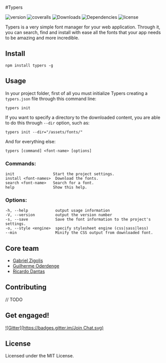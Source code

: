 #Typers

![version](http://img.shields.io/npm/v/typers.svg?style=flat)
![coveralls](http://img.shields.io/travis/typers/typers.svg?style=flat)
![Downloads](http://img.shields.io/npm/dm/typers.svg?style=flat)
![Dependencies](https://david-dm.org/typers/typers.svg?style=flat)
![license](http://img.shields.io/npm/l/typers.svg?style=flat)


Typers is a very simple font manager for your web application. Through it, you can search, find and install with ease all the fonts that your app needs to be amazing and more incredible.


## Install

    npm install typers -g

## Usage

In your project folder, first of all you must initialize Typers creating a `typers.json` file through this command line:

    typers init

If you want to specify a directory to the downloaded content, you are able
to do this through `--dir` option, such as:

    typers init --dir="/assets/fonts/"

And for everything else:

    typers [command] <font-name> [options]

### Commands:

    init                 Start the project settings.
    install <font-names>  Download the fonts.
    search <font-name>   Search for a font.
    help                 Show this help.

### Options:

    -h, --help            output usage information
    -V, --version         output the version number
    -s, --save            Save the font information to the project's settings.
    -o, --style <engine>  specify stylesheet engine (css|sass|less)
    --min                 Minify the CSS output from downloaded font.

## Core team

* [Gabriel Zigolis](http://twitter.com/zigolis)
* [Guilherme Oderdenge](http://twitter.com/chiefgui)
* [Ricardo Dantas](http://twitter.com/ricardodantas)

## Contributing

// TODO

## Get engaged!
[![Gitter](https://badges.gitter.im/Join Chat.svg)](https://gitter.im/typers/typers?utm_source=badge&utm_medium=badge&utm_campaign=pr-badge&utm_content=badge)

## License

Licensed under the MIT License.
